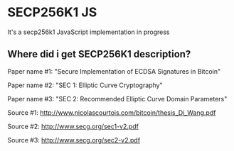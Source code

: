 # SECP256K1 JS

It's a secp256k1 JavaScript implementation in progress


## Where did i get SECP256K1 description?

Paper name #1: "Secure Implementation of ECDSA
				Signatures in Bitcoin"

Paper name #2: "SEC 1: Elliptic Curve Cryptography"

Paper name #3: "SEC 2: Recommended Elliptic Curve Domain Parameters"


Source #1: http://www.nicolascourtois.com/bitcoin/thesis_Di_Wang.pdf

Source #2: http://www.secg.org/sec1-v2.pdf

Source #3: http://www.secg.org/sec2-v2.pdf